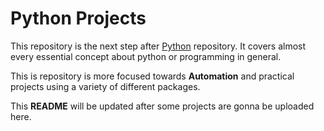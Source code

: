 # Python Projects

This repository is the next step after [Python](https://github.com/sarmad426/Python) repository. It covers almost every essential concept about python or programming in general.

This is repository is more focused towards **Automation** and practical projects using a variety of different packages.

This **README** will be updated after some projects are gonna be uploaded here.
